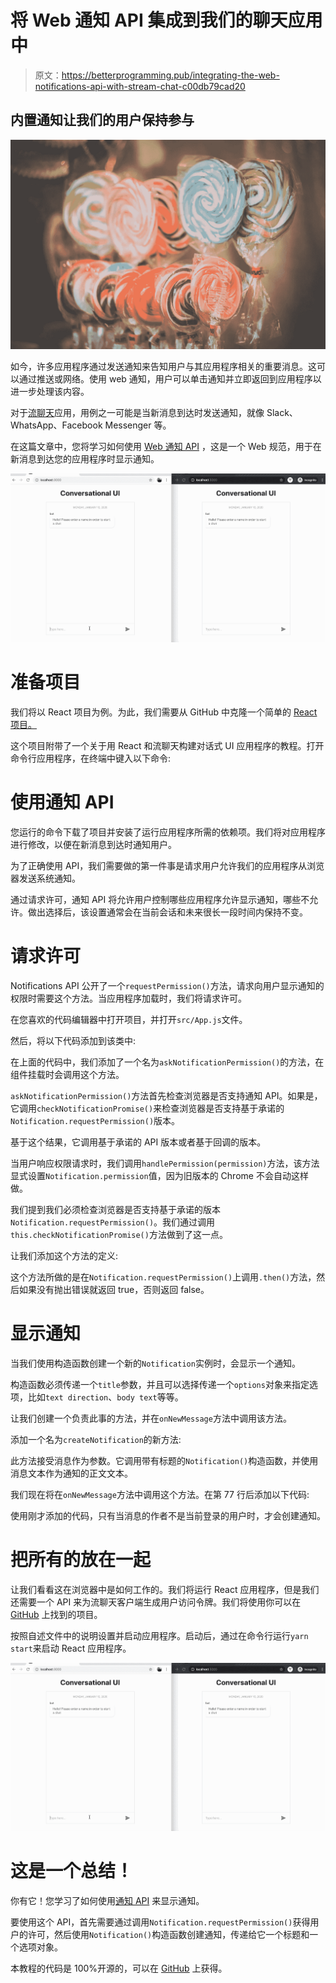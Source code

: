 # 将 Web 通知 API 集成到我们的聊天应用中

> 原文：<https://betterprogramming.pub/integrating-the-web-notifications-api-with-stream-chat-c00db79cad20>

## 内置通知让我们的用户保持参与

![](img/4b359d429565243bd9022cdf27ef5d94.png)

如今，许多应用程序通过发送通知来告知用户与其应用程序相关的重要消息。这可以通过推送或网络。使用 web 通知，用户可以单击通知并立即返回到应用程序以进一步处理该内容。

对于[流聊天](https://getstream.io/chat/docs/)应用，用例之一可能是当新消息到达时发送通知，就像 Slack、WhatsApp、Facebook Messenger 等。

在这篇文章中，您将学习如何使用 [Web 通知 API](https://developer.mozilla.org/en-US/docs/Web/API/Notifications_API) ，这是一个 Web 规范，用于在新消息到达您的应用程序时显示通知。

![](img/a5a0f173c06eda7e49e96c77fd76f17c.png)

# 准备项目

我们将以 React 项目为例。为此，我们需要从 GitHub 中克隆一个简单的 [React 项目。](https://github.com/pmbanugo/react-conversational-ui-tutorial)

这个项目附带了一个关于用 React 和流聊天构建对话式 UI 应用程序的教程。打开命令行应用程序，在终端中键入以下命令:

# 使用通知 API

您运行的命令下载了项目并安装了运行应用程序所需的依赖项。我们将对应用程序进行修改，以便在新消息到达时通知用户。

为了正确使用 API，我们需要做的第一件事是请求用户允许我们的应用程序从浏览器发送系统通知。

通过请求许可，通知 API 将允许用户控制哪些应用程序允许显示通知，哪些不允许。做出选择后，该设置通常会在当前会话和未来很长一段时间内保持不变。

# 请求许可

Notifications API 公开了一个`requestPermission()`方法，请求向用户显示通知的权限时需要这个方法。当应用程序加载时，我们将请求许可。

在您喜欢的代码编辑器中打开项目，并打开`src/App.js`文件。

然后，将以下代码添加到该类中:

在上面的代码中，我们添加了一个名为`askNotificationPermission()`的方法，在组件挂载时会调用这个方法。

`askNotificationPermission()`方法首先检查浏览器是否支持通知 API。如果是，它调用`checkNotificationPromise()`来检查浏览器是否支持基于承诺的`Notification.requestPermission()`版本。

基于这个结果，它调用基于承诺的 API 版本或者基于回调的版本。

当用户响应权限请求时，我们调用`handlePermission(permission)`方法，该方法显式设置`Notification.permission`值，因为旧版本的 Chrome 不会自动这样做。

我们提到我们必须检查浏览器是否支持基于承诺的版本`Notification.requestPermission()`。我们通过调用`this.checkNotificationPromise()`方法做到了这一点。

让我们添加这个方法的定义:

这个方法所做的是在`Notification.requestPermission()`上调用`.then()`方法，然后如果没有抛出错误就返回 true，否则返回 false。

# 显示通知

当我们使用构造函数创建一个新的`Notification`实例时，会显示一个通知。

构造函数必须传递一个`title`参数，并且可以选择传递一个`options`对象来指定选项，比如`text direction`、`body text`等等。

让我们创建一个负责此事的方法，并在`onNewMessage`方法中调用该方法。

添加一个名为`createNotification`的新方法:

此方法接受消息作为参数。它调用带有标题的`Notification()`构造函数，并使用消息文本作为通知的正文文本。

我们现在将在`onNewMessage`方法中调用这个方法。在第 77 行后添加以下代码:

使用刚才添加的代码，只有当消息的作者不是当前登录的用户时，才会创建通知。

# 把所有的放在一起

让我们看看这在浏览器中是如何工作的。我们将运行 React 应用程序，但是我们还需要一个 API 来为流聊天客户端生成用户访问令牌。我们将使用你可以在 [GitHub](https://github.com/pmbanugo/stream-chat-boilerplate-api) 上找到的项目。

按照自述文件中的说明设置并启动应用程序。启动后，通过在命令行运行`yarn start`来启动 React 应用程序。

![](img/f56bd5a67048d5cf05c619ecb7797906.png)

# 这是一个总结！

你有它！您学习了如何使用[通知 API](https://developer.mozilla.org/en-US/docs/Web/API/Notifications_API) 来显示通知。

要使用这个 API，首先需要通过调用`Notification.requestPermission()`获得用户的许可，然后使用`Notification()`构造函数创建通知，传递给它一个标题和一个选项对象。

本教程的代码是 100%开源的，可以在 [GitHub](https://github.com/pmbanugo/react-conversational-ui-tutorial/tree/notification-api) 上获得。